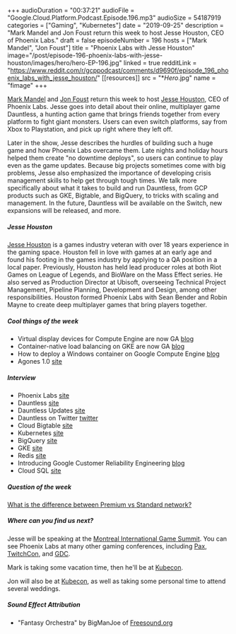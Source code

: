 +++
audioDuration = "00:37:21"
audioFile = "Google.Cloud.Platform.Podcast.Episode.196.mp3"
audioSize = 54187919
categories = ["Gaming", "Kubernetes"]
date = "2019-09-25"
description = "Mark Mandel and Jon Foust return this week to host Jesse Houston, CEO of Phoenix Labs."
draft = false
episodeNumber = 196
hosts = ["Mark Mandel", "Jon Foust"]
title = "Phoenix Labs with Jesse Houston"
image="/post/episode-196-phoenix-labs-with-jesse-houston/images/hero/hero-EP-196.jpg"
linked = true
redditLink = "https://www.reddit.com/r/gcppodcast/comments/d9690f/episode_196_phoenix_labs_with_jesse_houston/"
[[resources]]
  src = "**Hero*.jpg"
  name = "fimage"
+++

[Mark Mandel](https://twitter.com/Neurotic) and [Jon Foust](https://twitter.com/syntxerror1) return this week to host [Jesse Houston](https://twitter.com/gtez), CEO of Phoenix Labs. Jesse goes into detail about their online, multiplayer game Dauntless, a hunting action game that brings friends together from every platform to fight giant monsters. Users can even switch platforms, say from Xbox to Playstation, and pick up right where they left off. 

Later in the show, Jesse describes the hurdles of building such a huge game and how Phoenix Labs overcame them. Late nights and holiday hours helped them create "no downtime deploys", so users can continue to play even as the game updates. Because big projects sometimes come with big problems, Jesse also emphasized the importance of developing crisis management skills to help get through tough times. We talk more specifically about what it takes to build and run Dauntless, from GCP products such as GKE, Bigtable, and BigQuery, to tricks with scaling and management. In the future, Dauntless will be available on the Switch, new expansions will be released, and more.

<!--more-->

##### Jesse Houston

[Jesse Houston](https://twitter.com/gtez) is a games industry veteran with over 18 years experience in the gaming space. Houston fell in love with games at an early age and found his footing in the games industry by applying to a QA position in a local paper. Previously, Houston has held lead producer roles at both Riot Games on League of Legends, and BioWare on the Mass Effect series. He also served as Production Director at Ubisoft, overseeing Technical Project Management, Pipeline Planning, Development and Design, among other responsibilities. Houston formed Phoenix Labs with Sean Bender and Robin Mayne to create deep multiplayer games that bring players together.

##### Cool things of the week

* Virtual display devices for Compute Engine are now GA [blog](https://cloud.google.com/blog/products/compute/virtual-display-devices-for-compute-engine-now-ga)
* Container-native load balancing on GKE are now GA [blog](https://cloud.google.com/blog/products/containers-kubernetes/container-native-load-balancing-on-gke-now-generally-available)
* How to deploy a Windows container on Google Compute Engine [blog](https://cloud.google.com/blog/products/containers-kubernetes/how-to-deploy-a-windows-container-on-google-compute-engine)
* Agones 1.0 [site](https://agones.dev/site/blog/2019/09/16/1.0.0-a-huge-milestone/)

##### Interview

* Phoenix Labs [site](https://phxlabs.ca)
* Dauntless [site](https://playdauntless.com/landing/)
* Dauntless Updates [site](https://playdauntless.com/roadmap/)
* Dauntless on Twitter [twitter](https://twitter.com/PlayDauntless)
* Cloud Bigtable [site](https://cloud.google.com/bigtable/)
* Kubernetes [site](https://kubernetes.io)
* BigQuery [site](https://cloud.google.com/bigquery/)
* GKE [site](https://cloud.google.com/kubernetes-engine/)
* Redis [site](https://redis.io)
* Introducing Google Customer Reliability Engineering [blog](https://cloud.google.com/blog/products/gcp/introducing-a-new-era-of-customer-support-google-customer-reliability-engineering)
* Cloud SQL [site](https://cloud.google.com/sql/)

##### Question of the week

[What is the difference between Premium vs Standard network?](https://cloud.google.com/network-tiers/)

##### Where can you find us next?

Jesse will be speaking at the [Montreal International Game Summit](https://megamigs.com/en/migs-home/). You can see Phoenix Labs at many other gaming conferences, including [Pax](https://www.paxsite.com), [TwitchCon](https://www.twitchcon.com), and [GDC](https://www.gdconf.com).

Mark is taking some vacation time, then he'll be at [Kubecon](https://events.linuxfoundation.org/events/kubecon-cloudnativecon-north-america-2019/).

Jon will also be at [Kubecon](https://events.linuxfoundation.org/events/kubecon-cloudnativecon-north-america-2019/), as well as taking some personal time to attend several weddings.

##### Sound Effect Attribution

* "Fantasy Orchestra" by BigManJoe of [Freesound.org](https://Freesound.org)
